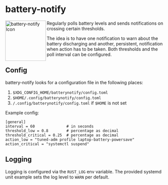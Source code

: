 # battery-notify

<img height="128" alt="battery-notify Icon" src="https://raw.githubusercontent.com/t4k1t/battery-notify/icon/assets/icon/battery-notify-icon.svg" align="left">

Regularly polls battery levels and sends notifications on crossing certain thresholds.

The idea is to have one notification to warn about the battery discharging and another, persistent, notification when action has to be taken. Both thresholds and the poll interval can be configured.

## Config

battery-notify looks for a configuration file in the following places:
1. `$XDG_CONFIG_HOME/batterynotify/config.toml`
2. `$HOME/.config/batterynotify/config.toml`
3. `/.config/batterynotify/config.toml` if `$HOME` is not set

Example config:
```
[general]
interval = 60              # in seconds
threshold_low = 0.8        # percentage as decimal
threshold_critical = 0.25  # percentage as decimal
action_low = "tuned-adm profile laptop-battery-powersave"
action_critical = "systemctl suspend"
```

## Logging

Logging is configured via the `RUST_LOG` env variable. The provided systemd unit example sets the log level to `WARN` per default.
